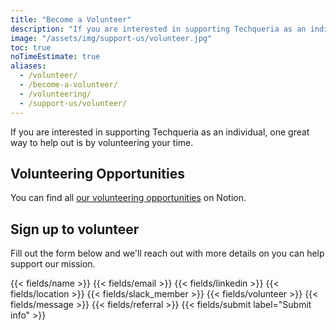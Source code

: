 ```yaml
---
title: "Become a Volunteer"
description: "If you are interested in supporting Techqueria as an individual, one great way to help out is by volunteering your time."
image: "/assets/img/support-us/volunteer.jpg"
toc: true
noTimeEstimate: true
aliases:
  - /volunteer/
  - /become-a-volunteer/
  - /volunteering/
  - /support-us/volunteer/
---
```


If you are interested in supporting Techqueria as an individual, one great way to help out is by volunteering your time.

## Volunteering Opportunities

You can find all <a href="https://docs.google.com/document/d/1ryugVO5ecNZgf83HPULTT3Q7HUSEAWUP4BRYfORksdY/edit?usp=sharing" rel="noopener">our volunteering opportunities</a> on Notion.

## Sign up to volunteer

Fill out the form below and we'll reach out with more details on you can help support our mission.

<form name="Volunteer" method="POST" data-netlify-recaptcha="true" data-netlify="true" action="/success/" class="form--centered no-ids">
  <input type="hidden" aria-label="Subject" name="_subject" value="Techqueria - Become a Volunteer">
  {{< fields/name >}}
  {{< fields/email >}}
  {{< fields/linkedin >}}
  {{< fields/location >}}
  {{< fields/slack_member >}}
  {{< fields/volunteer >}}
  {{< fields/message >}}
  {{< fields/referral >}}
  {{< fields/submit label="Submit info" >}}
</form>
